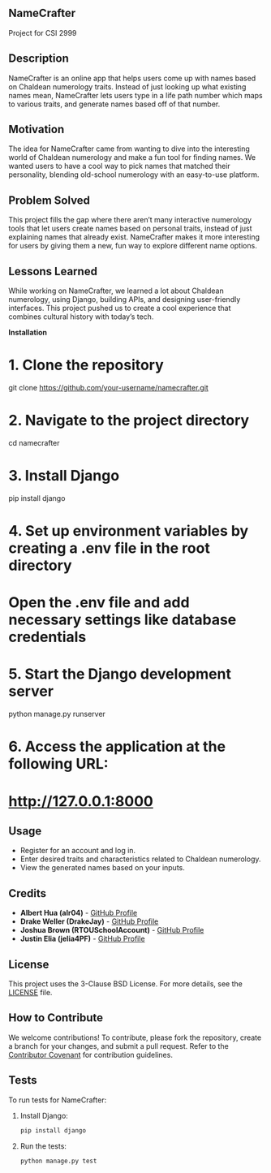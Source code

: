 ## NameCrafter
Project for CSI 2999

## Description

NameCrafter is an online app that helps users come up with names based on Chaldean numerology traits. Instead of just looking up what existing names mean, NameCrafter lets users type in a life path number which maps to various traits, and generate names based off of that number.

## Motivation

The idea for NameCrafter came from wanting to dive into the interesting world of Chaldean numerology and make a fun tool for finding names. We wanted users to have a cool way to pick names that matched their personality, blending old-school numerology with an easy-to-use platform.

## Problem Solved

This project fills the gap where there aren’t many interactive numerology tools that let users create names based on personal traits, instead of just explaining names that already exist. NameCrafter makes it more interesting for users by giving them a new, fun way to explore different name options.

## Lessons Learned

While working on NameCrafter, we learned a lot about Chaldean numerology, using Django, building APIs, and designing user-friendly interfaces. This project pushed us to create a cool experience that combines cultural history with today’s tech.

**Installation**

# 1. Clone the repository
git clone https://github.com/your-username/namecrafter.git

# 2. Navigate to the project directory
cd namecrafter

# 3. Install Django
pip install django

# 4. Set up environment variables by creating a .env file in the root directory

# Open the .env file and add necessary settings like database credentials

# 5. Start the Django development server
python manage.py runserver

# 6. Access the application at the following URL:
# http://127.0.0.1:8000


## Usage

- Register for an account and log in.
- Enter desired traits and characteristics related to Chaldean numerology.
- View the generated names based on your inputs.



## Credits

- **Albert Hua (alr04)** - [GitHub Profile](https://github.com/alr04)
- **Drake Weller (DrakeJay)** - [GitHub Profile](https://github.com/DrakeJay)
- **Joshua Brown (RTOUSchoolAccount)** - [GitHub Profile](https://github.com/RTOUSchoolAccount)
- **Justin Elia (jelia4PF)** - [GitHub Profile](https://github.com/jelia4PF)

## License

This project uses the 3-Clause BSD License. For more details, see the [LICENSE](LICENSE) file.

## How to Contribute

We welcome contributions! To contribute, please fork the repository, create a branch for your changes, and submit a pull request. Refer to the [Contributor Covenant](https://www.contributor-covenant.org/) for contribution guidelines.


## Tests

To run tests for NameCrafter:

1. Install Django:

    ```bash
    pip install django
    ```

2. Run the tests:

    ```bash
    python manage.py test
    ```

 
